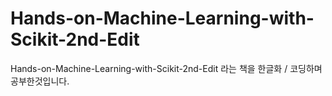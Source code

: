 # Hands-on-Machine-Learning-with-Scikit-2nd-Edit

Hands-on-Machine-Learning-with-Scikit-2nd-Edit 라는 책을 한글화 / 코딩하며 공부한것입니다.
